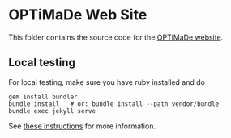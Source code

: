 # OPTiMaDe Web Site

This folder contains the source code for the [OPTiMaDe website](www.optimade.org).

## Local testing

For local testing, make sure you have ruby installed and do
```
gem install bundler
bundle install   # or: bundle install --path vendor/bundle
bundle exec jekyll serve
```
See [these instructions](https://help.github.com/articles/setting-up-your-github-pages-site-locally-with-jekyll/)  for more information.
